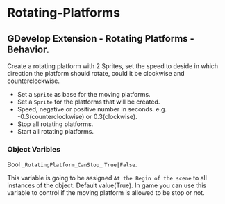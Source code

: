 # Rotating-Platforms
## GDevelop Extension - Rotating Platforms - Behavior.
Create a rotating platform with 2 Sprites, set the speed to deside in which direction the platform should rotate, could it be  clockwise and counterclockwise.

* Set a `Sprite` as base for the moving platforms.
* Set a `Sprite` for the platforms that will be created.
* Speed, negative or positive number in seconds. e.g. -0.3(counterclockwise) or 0.3(clockwise).
* Stop all rotating platforms.
* Start all rotating platforms.

### Object Varibles
Bool `_RotatingPlatform_CanStop_` `True|False`.

This variable is going to be assigned `At the Begin of the scene` to all instances of the object. Default value(True).
In game you can use this variable to control if the moving platform is allowed to be stop or not.

